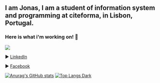 ## I am Jonas, I am a student of information system and programming at citeforma, in Lisbon, Portugal.



### Here is what i'm working on! 👋
![](https://komarev.com/ghpvc/?username=jonasnapoles)


▶️ [LinkedIn](https://pt.linkedin.com/in/jonatanoliveira) 


▶️ [Facebook](https://www.facebook.com/profile.php?id=100048450020113) 
<!-- 
▶️ [Portfolio]()

▶️ [Instagram]()

-->

[![Anurag's GitHub stats](https://github-readme-stats.vercel.app/api?username=jonasnapoles)](https://github.com/jonasnapoles/github-readme-stats)
[![Top Langs Dark](https://github-readme-stats.vercel.app/api/top-langs/?username=jonasnapoles&layout=compact)](https://github.com/jonasnapoles/github-readme-stats)




<!--
**jonasnapoles/jonasnapoles** is a ✨ _special_ ✨ repository because its `README.md` (this file) appears on your GitHub profile.

Here are some ideas to get you started:

- 🔭 I’m currently working on ...
- 🌱 I’m currently learning ...
- 👯 I’m looking to collaborate on ...
- 🤔 I’m looking for help with ...
- 💬 Ask me about ...
- 📫 How to reach me: ...
- 😄 Pronouns: ...
- ⚡ Fun fact: ...
-->
